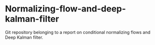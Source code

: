 # Normalizing-flow-and-deep-kalman-filter

Git repository belonging to a report on conditional normalizing flows and Deep Kalman filter. 
